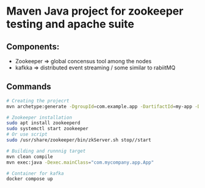 # Maven Java project for zookeeper testing and apache suite

## Components:
- Zookeeper => global concensus tool among the nodes
- kafkka => distributed event streaming / some similar to rabiitMQ

## Commands 
```bash
# Creating the projecrt
mvn archetype:generate -DgroupId=com.example.app -DartifactId=my-app -Dversion=1.0-SNAPSHOT

# Zookeeper installation
sudo apt install zookeeperd
sudo systemctl start zookeeper
# Or use script
sudo /usr/share/zookeeper/bin/zkServer.sh stop//start

# Building and runnnig target
mvn clean compile
mvn exec:java -Dexec.mainClass="com.mycompany.app.App"

# Container for kafka
docker compose up
```